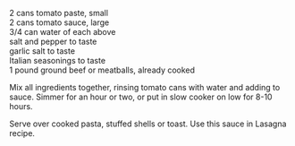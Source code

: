 ---
---

2 cans tomato paste, small  
2 cans tomato sauce, large  
3/4 can water of each above  
salt and pepper to taste  
garlic salt to taste  
Italian seasonings to taste  
1 pound ground beef or meatballs, already cooked 

Mix all ingredients together, rinsing tomato cans with water and adding to sauce. Simmer for an 
hour or two, or put in slow cooker on low for 8-10 hours. 

Serve over cooked pasta, stuffed shells or toast. Use this sauce in Lasagna recipe.